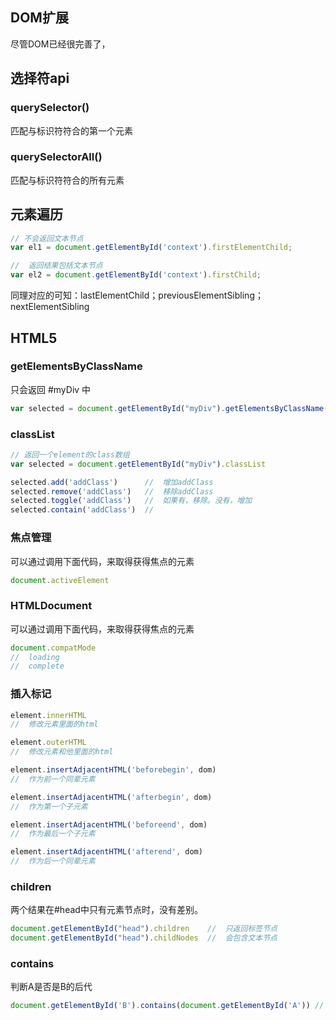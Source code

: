 ## DOM扩展
尽管DOM已经很完善了，

## 选择符api
### querySelector()
匹配与标识符符合的第一个元素

### querySelectorAll()
匹配与标识符符合的所有元素

## 元素遍历
```javascript
// 不会返回文本节点
var el1 = document.getElementById('context').firstElementChild;

//  返回结果包括文本节点
var el2 = document.getElementById('context').firstChild;
```
同理对应的可知：lastElementChild；previousElementSibling；nextElementSibling

## HTML5
### getElementsByClassName
只会返回 #myDiv 中
```javascript
var selected = document.getElementById("myDiv").getElementsByClassName("selected");
```

### classList
```javascript
// 返回一个element的class数组
var selected = document.getElementById("myDiv").classList

selected.add('addClass')      //  增加addClass
selected.remove('addClass')   //  移除addClass
selected.toggle('addClass')   //  如果有，移除。没有，增加
selected.contain('addClass')  //  
```
### 焦点管理
可以通过调用下面代码，来取得获得焦点的元素
```javascript
document.activeElement
```

### HTMLDocument
可以通过调用下面代码，来取得获得焦点的元素
```javascript
document.compatMode 
//  loading  
//  complete
```

### 插入标记
```javascript
element.innerHTML
//  修改元素里面的html

element.outerHTML
//  修改元素和他里面的html

element.insertAdjacentHTML('beforebegin', dom)
//  作为前一个同辈元素

element.insertAdjacentHTML('afterbegin', dom)
//  作为第一个子元素

element.insertAdjacentHTML('beforeend', dom)
//  作为最后一个子元素

element.insertAdjacentHTML('afterend', dom)
//  作为后一个同辈元素

```


### children
两个结果在#head中只有元素节点时，没有差别。
```javascript
document.getElementById("head").children    //  只返回标签节点
document.getElementById("head").childNodes  //  会包含文本节点
```

### contains
判断A是否是B的后代
```javascript
document.getElementById('B').contains(document.getElementById('A')) //  true
```